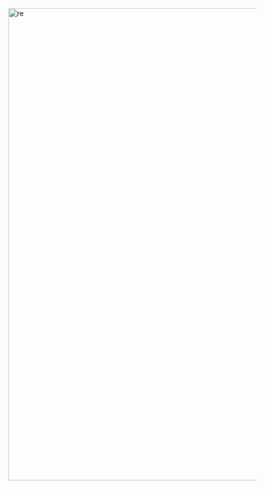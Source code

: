 
<img width="960" alt="re" src="https://github.com/user-attachments/assets/08a72044-ac2a-4a47-829b-993b32f6d922" />
